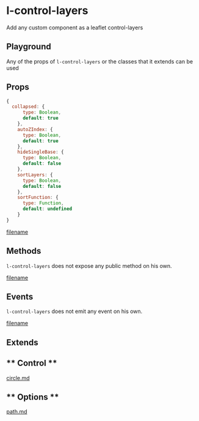 # l-control-layers

Add any custom component as a leaflet control-layers

## Playground
Any of the props of `l-control-layers` or the classes that it extends can be used

<vuep template="#control-layers-example"></vuep>


<script v-pre type="text/x-template" id="control-layers-example">

<template>
  <l-map style="height: 100%; width: 100%" :zoom="zoom" :center="center">
    <l-control-layers position="topright"  ></l-control-layers>
    <l-tile-layer
      v-for="tileProvider in tileProviders"
      :key="tileProvider.name"
      :name="tileProvider.name"
      :visible="tileProvider.visible"
      :url="tileProvider.url"
      :attribution="tileProvider.attribution"
      :token="token"
      layer-type="base"/>
  </l-map>
</template>

<script>

Vue.component('l-map', Vue2Leaflet.LMap)
Vue.component('l-tile-layer', Vue2Leaflet.LTileLayer)
Vue.component('l-control-layers', Vue2Leaflet.LControlLayers)

export default {
  data () {
    return {
      zoom: 8,
      center: [47.313220, -1.319482],
      tileProviders: [
        {
          name: 'OpenStreetMap',
          visible: true,
          attribution: '&copy; <a target="_blank" href="http://osm.org/copyright">OpenStreetMap</a> contributors',
          url: 'https://{s}.tile.openstreetmap.org/{z}/{x}/{y}.png'
        },
        {
          name: 'OpenTopoMap',
          visible: false,
          url: 'https://{s}.tile.opentopomap.org/{z}/{x}/{y}.png',
          attribution: 'Map data: &copy; <a href="http://www.openstreetmap.org/copyright">OpenStreetMap</a>, <a href="http://viewfinderpanoramas.org">SRTM</a> | Map style: &copy; <a href="https://opentopomap.org">OpenTopoMap</a> (<a href="https://creativecommons.org/licenses/by-sa/3.0/">CC-BY-SA</a>)'
        }
      ]
    };
  }
}
</script>
</script>

## Props

```js
{
  collapsed: {
      type: Boolean,
      default: true
    },
    autoZIndex: {
      type: Boolean,
      default: true
    },
    hideSingleBase: {
      type: Boolean,
      default: false
    },
    sortLayers: {
      type: Boolean,
      default: false
    },
    sortFunction: {
      type: Function,
      default: undefined
    }
}
```

[filename](../props-notice.md ':include')

## Methods

`l-control-layers` does not expose any public method on his own.

[filename](../methods-notice.md ':include')

## Events

`l-control-layers` does not emit any event on his own.

[filename](../events-notice.md ':include')

## Extends

<!-- tabs:start -->

## ** Control **

[circle.md](../../mixins/control.md ':include')

## ** Options **

[path.md](../../mixins/options.md ':include')

<!-- tabs:end -->
